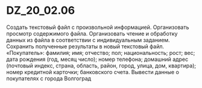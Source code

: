 # DZ_20_02.06

Cоздать текстовый файл с произвольной информацией. Организовать просмотр содержимого файла. Организовать чтение и обработку данных из файла в соответствии с индивидуальным заданием. 
Сохранить полученные результаты в новый текстовый файл.
«Покупатель»:
фамилия; имя; отчество; пол; национальность; рост; вес; дата рождения (год, месяц число); номер телефона; домашний адрес (почтовый индекс, страна, область, район, город, улица, дом, квартира); номер кредитной карточки; банковского счета. 
Вывести данные о покупателях с города Волгоград

